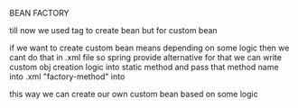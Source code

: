 BEAN FACTORY

till now we used <bean> tag to create bean but for custom bean

if we want to create custom bean means depending on some logic
then we cant do that in .xml file so spring provide alternative for 
that we can write custom obj creation logic into
static method and pass that method name into .xml "factory-method" into <bean>

this way we can create our own custom bean based on some logic

